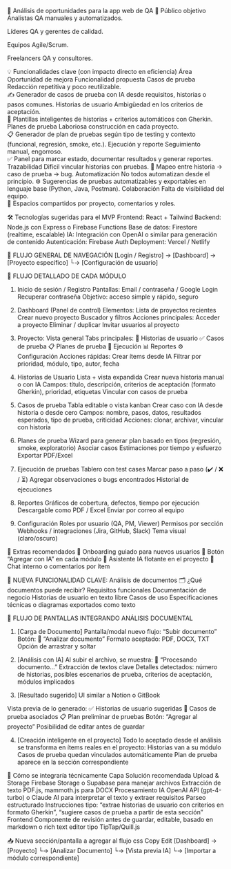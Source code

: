 🧠 Análisis de oportunidades para la app web de QA
🎯 Público objetivo
Analistas QA manuales y automatizados.

Líderes QA y gerentes de calidad.

Equipos Agile/Scrum.

Freelancers QA y consultores.

💡 Funcionalidades clave (con impacto directo en eficiencia)
Área	Oportunidad de mejora	Funcionalidad propuesta
Casos de prueba	Redacción repetitiva y poco reutilizable.	
✍️ Generador de casos de prueba con IA desde requisitos, historias o pasos comunes.
Historias de usuario	Ambigüedad en los criterios de aceptación.	
📘 Plantillas inteligentes de historias + criterios automáticos con Gherkin.
Planes de prueba	Laboriosa construcción en cada proyecto.	
📋 Generador de plan de pruebas según tipo de testing y contexto (funcional, regresión, smoke, etc.).
Ejecución y reporte	Seguimiento manual, engorroso.	
✅ Panel para marcar estado, documentar resultados y generar reportes.
Trazabilidad	Difícil vincular historias con pruebas.	
🔗 Mapeo entre historia -> caso de prueba -> bug.
Automatización	No todos automatizan desde el principio.	⚙️ Sugerencias de pruebas automatizables y exportables en lenguaje base (Python, Java, Postman).
Colaboración	Falta de visibilidad del equipo.	
👥 Espacios compartidos por proyecto, comentarios y roles.

🛠️ Tecnologías sugeridas para el MVP
Frontend: React + Tailwind
Backend: Node.js con Express o Firebase Functions
Base de datos: Firestore (realtime, escalable)
IA: Integración con OpenAI o similar para generación de contenido
Autenticación: Firebase Auth
Deployment: Vercel / Netlify

🧭 FLUJO GENERAL DE NAVEGACIÓN
[Login / Registro] → [Dashboard] → [Proyecto específico] 
                   └→ [Configuración de usuario]

🧪 FLUJO DETALLADO DE CADA MÓDULO

1. Inicio de sesión / Registro
Pantallas:
Email / contraseña / Google Login
Recuperar contraseña
Objetivo: acceso simple y rápido, seguro

2. Dashboard (Panel de control)
Elementos:
Lista de proyectos recientes
Crear nuevo proyecto
Buscador y filtros
Acciones principales:
Acceder a proyecto
Eliminar / duplicar
Invitar usuarios al proyecto

3. Proyecto: Vista general
Tabs principales:
🧾 Historias de usuario
✅ Casos de prueba
📋 Planes de prueba
🚦 Ejecución
📊 Reportes
⚙️ Configuración
Acciones rápidas:
Crear ítems desde IA
Filtrar por prioridad, módulo, tipo, autor, fecha

4. Historias de Usuario
Lista + vista expandida
Crear nueva historia manual o con IA
Campos: título, descripción, criterios de aceptación (formato Gherkin), prioridad, etiquetas
Vincular con casos de prueba

5. Casos de prueba
Tabla editable o vista kanban
Crear caso con IA desde historia o desde cero
Campos: nombre, pasos, datos, resultados esperados, tipo de prueba, criticidad
Acciones: clonar, archivar, vincular con historia

6. Planes de prueba
Wizard para generar plan basado en tipos (regresión, smoke, exploratorio)
Asociar casos
Estimaciones por tiempo y esfuerzo
Exportar PDF/Excel

7. Ejecución de pruebas
Tablero con test cases
Marcar paso a paso (✔️ / ❌ / ⏳)
Agregar observaciones o bugs encontrados
Historial de ejecuciones

8. Reportes
Gráficos de cobertura, defectos, tiempo por ejecución
Descargable como PDF / Excel
Enviar por correo al equipo

9. Configuración
Roles por usuario (QA, PM, Viewer)
Permisos por sección
Webhooks / integraciones (Jira, GitHub, Slack)
Tema visual (claro/oscuro)

📌 Extras recomendados
🎯 Onboarding guiado para nuevos usuarios
📎 Botón “Agregar con IA” en cada módulo
🧠 Asistente IA flotante en el proyecto
💬 Chat interno o comentarios por ítem

🧠 NUEVA FUNCIONALIDAD CLAVE: Análisis de documentos
🗂️ ¿Qué documentos puede recibir?
Requisitos funcionales
Documentación de negocio
Historias de usuario en texto libre
Casos de uso
Especificaciones técnicas o diagramas exportados como texto

🔄 FLUJO DE PANTALLAS INTEGRANDO ANÁLISIS DOCUMENTAL
1. [Carga de Documento]
Pantalla/modal nuevo flujo: “Subir documento”
Botón: 📄 “Analizar documento”
Formato aceptado: PDF, DOCX, TXT
Opción de arrastrar y soltar

2. [Análisis con IA]
Al subir el archivo, se muestra:
🧠 “Procesando documento…”
Extracción de textos clave
Detalles detectados: número de historias, posibles escenarios de prueba, criterios de aceptación, módulos implicados

3. [Resultado sugerido]
UI similar a Notion o GitBook

Vista previa de lo generado:
✅ Historias de usuario sugeridas
🧪 Casos de prueba asociados
📋 Plan preliminar de pruebas
Botón: “Agregar al proyecto”
Posibilidad de editar antes de guardar

4. [Creación inteligente en el proyecto]
Todo lo aceptado desde el análisis se transforma en ítems reales en el proyecto:
Historias van a su módulo
Casos de prueba quedan vinculados automáticamente
Plan de prueba aparece en la sección correspondiente

🧩 Cómo se integraría técnicamente
Capa	Solución recomendada
Upload & Storage	Firebase Storage o Supabase para manejar archivos
Extracción de texto	PDF.js, mammoth.js para DOCX
Procesamiento IA	OpenAI API (gpt-4-turbo) o Claude AI para interpretar el texto y extraer requisitos
Parseo estructurado	Instrucciones tipo: “extrae historias de usuario con criterios en formato Gherkin”, “sugiere casos de prueba a partir de esta sección”
Frontend	Componente de revisión antes de guardar, editable, basado en markdown o rich text editor tipo TipTap/Quill.js

📥 Nueva sección/pantalla a agregar al flujo
css
Copy
Edit
[Dashboard] → [Proyecto]
           └→ [Analizar Documento]
                 └→ [Vista previa IA]
                       └→ [Importar a módulo correspondiente]


